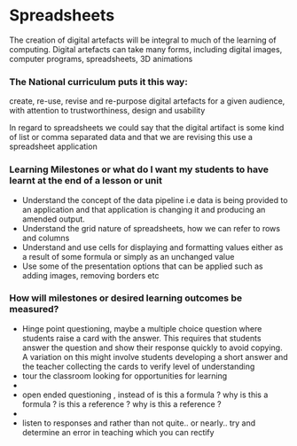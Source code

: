 <h1>Spreadsheets</h1>
<p>The creation of digital artefacts will be integral
to much of the learning of computing. Digital
artefacts can take many forms, including digital
images, computer programs, spreadsheets, 3D
animations<p>
<h3> The National curriculum puts it this way: </h3>
<p>create, re-use, revise and re-purpose digital artefacts for a given audience, with
attention to trustworthiness, design and usability</p>
<p>In regard to spreadsheets we could say that the digital artifact is some kind of list or comma separated data and that we are revising this use a spreadsheet application </p>
<h3>Learning Milestones or what do I want my students to have learnt at the end of a lesson or unit</h3>
<ul>
<li> Understand the concept of the data pipeline i.e data is being provided to an application and that application is changing it and producing an amended output.</li>
<li>Understand the grid nature of spreadsheets, how we can refer to rows and columns</li>
<li>Understand and use cells for displaying and formatting values either as a result of some formula or simply as an unchanged value</li>
<li>Use some of the presentation options that can be applied such as adding images, removing borders etc</li>
</ul>
<h3>How will milestones or desired learning outcomes be measured?</h3>
<ul>
<li>Hinge point questioning, maybe a multiple choice question where students raise a card with the answer. This requires that students answer the question and show their response quickly to avoid copying. A variation on this might involve students developing a short answer and the teacher collecting the cards to verify level of understanding</li>
<li>tour the classroom looking for opportunities for learning<li>
<li>open ended questioning , instead of is this a formula ? why is this a formula ? is this a reference ? why is this a reference ?<li>
<li>listen to responses and rather than not quite.. or nearly.. try and determine an error in teaching which you can rectify</li>
</ul>









